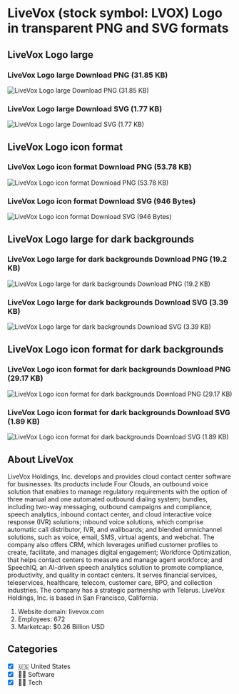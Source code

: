 # LiveVox (stock symbol: LVOX) Logo in transparent PNG and SVG formats

## LiveVox Logo large

### LiveVox Logo large Download PNG (31.85 KB)

![LiveVox Logo large Download PNG (31.85 KB)](/img/orig/LVOX_BIG-ecb48117.png)

### LiveVox Logo large Download SVG (1.77 KB)

![LiveVox Logo large Download SVG (1.77 KB)](/img/orig/LVOX_BIG-02bc8b43.svg)

## LiveVox Logo icon format

### LiveVox Logo icon format Download PNG (53.78 KB)

![LiveVox Logo icon format Download PNG (53.78 KB)](/img/orig/LVOX-b3333803.png)

### LiveVox Logo icon format Download SVG (946 Bytes)

![LiveVox Logo icon format Download SVG (946 Bytes)](/img/orig/LVOX-d68273c4.svg)

## LiveVox Logo large for dark backgrounds

### LiveVox Logo large for dark backgrounds Download PNG (19.2 KB)

![LiveVox Logo large for dark backgrounds Download PNG (19.2 KB)](/img/orig/LVOX_BIG.D-87a9fcd8.png)

### LiveVox Logo large for dark backgrounds Download SVG (3.39 KB)

![LiveVox Logo large for dark backgrounds Download SVG (3.39 KB)](/img/orig/LVOX_BIG.D-8fd76940.svg)

## LiveVox Logo icon format for dark backgrounds

### LiveVox Logo icon format for dark backgrounds Download PNG (29.17 KB)

![LiveVox Logo icon format for dark backgrounds Download PNG (29.17 KB)](/img/orig/LVOX.D-a67bc647.png)

### LiveVox Logo icon format for dark backgrounds Download SVG (1.89 KB)

![LiveVox Logo icon format for dark backgrounds Download SVG (1.89 KB)](/img/orig/LVOX.D-fc0bd301.svg)

## About LiveVox

LiveVox Holdings, Inc. develops and provides cloud contact center software for businesses. Its products include Four Clouds, an outbound voice solution that enables to manage regulatory requirements with the option of three manual and one automated outbound dialing system; bundles, including two-way messaging, outbound campaigns and compliance, speech analytics, inbound contact center, and cloud interactive voice response (IVR) solutions; inbound voice solutions, which comprise automatic call distributor, IVR, and wallboards; and blended omnichannel solutions, such as voice, email, SMS, virtual agents, and webchat. The company also offers CRM, which leverages unified customer profiles to create, facilitate, and manages digital engagement; Workforce Optimization, that helps contact centers to measure and manage agent workforce; and SpeechIQ, an AI-driven speech analytics solution to promote compliance, productivity, and quality in contact centers. It serves financial services, teleservices, healthcare, telecom, customer care, BPO, and collection industries. The company has a strategic partnership with Telarus. LiveVox Holdings, Inc. is based in San Francisco, California.

1. Website domain: livevox.com
2. Employees: 672
3. Marketcap: $0.26 Billion USD


## Categories
- [x] 🇺🇸 United States
- [x] 👨‍💻 Software
- [x] 👩‍💻 Tech
